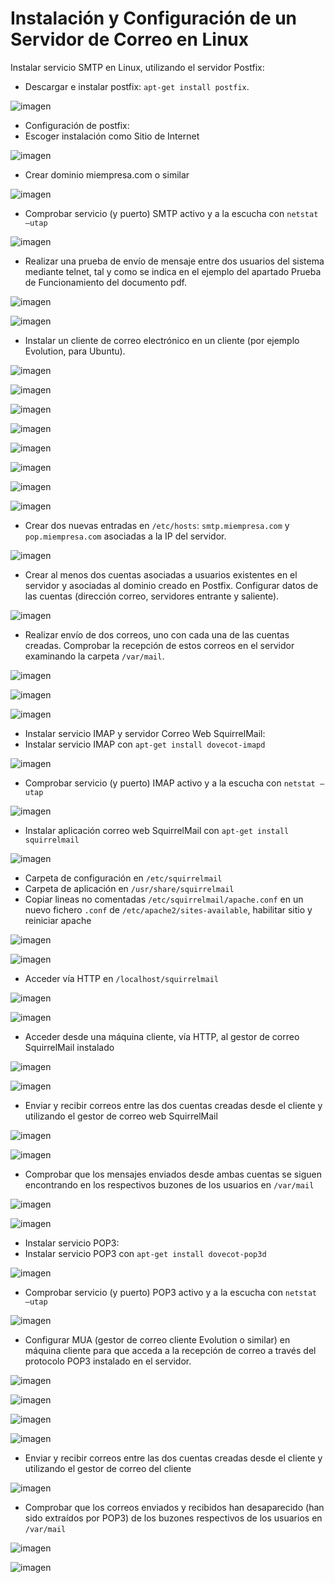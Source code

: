 # Instalación y Configuración  de un Servidor de Correo en Linux


Instalar servicio SMTP en Linux, utilizando el servidor Postfix:
* Descargar e instalar postfix: `apt-get install postfix`.

![imagen](./img/000133.png)
* Configuración de postfix:
* Escoger instalación como Sitio de Internet

![imagen](./img/000131.png)
* Crear dominio miempresa.com o similar

![imagen](./img/000132.png)
* Comprobar servicio (y puerto) SMTP activo y a la escucha con `netstat –utap`

![imagen](./img/000134.png)
* Realizar una prueba de envío de mensaje entre dos usuarios del sistema mediante
telnet, tal y como se indica en el ejemplo del apartado Prueba de Funcionamiento del
documento pdf.

![imagen](./img/000135.png)

![imagen](./img/000136.png)
* Instalar un cliente de correo electrónico en un cliente (por ejemplo Evolution, para
Ubuntu).

![imagen](./img/000137.png)

![imagen](./img/000138.png)

![imagen](./img/000139.png)

![imagen](./img/000140.png)

![imagen](./img/000141.png)

![imagen](./img/000142.png)

![imagen](./img/000143.png)

![imagen](./img/000144.png)
* Crear dos nuevas entradas en `/etc/hosts`: `smtp.miempresa.com` y `pop.miempresa.com`
asociadas a la IP del servidor.

![imagen](./img/000145.png)
* Crear al menos dos cuentas asociadas a usuarios existentes en el servidor y asociadas al
dominio creado en Postfix. Configurar datos de las cuentas (dirección correo, servidores
entrante y saliente).

![imagen](./img/000147.png)
* Realizar envío de dos correos, uno con cada una de las cuentas creadas. Comprobar la
recepción de estos correos en el servidor examinando la carpeta `/var/mail`.

![imagen](./img/000146.png)

![imagen](./img/000148.png)

![imagen](./img/000149.png)
* Instalar servicio IMAP y servidor Correo Web SquirrelMail:
* Instalar servicio IMAP con `apt-get install dovecot-imapd`

![imagen](./img/000150.png)
* Comprobar servicio (y puerto) IMAP activo y a la escucha con `netstat –utap`

![imagen](./img/000151.png)
* Instalar aplicación correo web SquirrelMail con `apt-get install squirrelmail`

![imagen](./img/000152.png)
* Carpeta de configuración en `/etc/squirrelmail`
* Carpeta de aplicación en `/usr/share/squirrelmail`
* Copiar lineas no comentadas `/etc/squirrelmail/apache.conf` en un nuevo fichero `.conf` de
`/etc/apache2/sites-available`, habilitar sitio y reiniciar apache

![imagen](./img/000154.png)

![imagen](./img/000153.png)

* Acceder vía HTTP en `/localhost/squirrelmail`

![imagen](./img/000165.png)

![imagen](./img/000166.png)
*  Acceder desde una máquina cliente, vía HTTP, al gestor de correo SquirrelMail instalado

![imagen](./img/000163.png)

![imagen](./img/000164.png)
*  Enviar y recibir correos entre las dos cuentas creadas desde el cliente y utilizando el
gestor de correo web SquirrelMail

![imagen](./img/000167.png)

![imagen](./img/captura1.png)

* Comprobar que los mensajes enviados desde ambas cuentas se siguen encontrando en
los respectivos buzones de los usuarios en `/var/mail`

![imagen](./img/000169.png)

![imagen](./img/000170.png)
* Instalar servicio POP3:
* Instalar servicio POP3 con `apt-get install dovecot-pop3d`

![imagen](./img/000171.png)
* Comprobar servicio (y puerto) POP3 activo y a la escucha con `netstat –utap`

![imagen](./img/000172.png)
* Configurar MUA (gestor de correo cliente Evolution o similar) en máquina cliente para
que acceda a la recepción de correo a través del protocolo POP3 instalado en el
servidor.

![imagen](./img/000173.png)

![imagen](./img/000174.png)

![imagen](./img/000175.png)

![imagen](./img/000176.png)

* Enviar y recibir correos entre las dos cuentas creadas desde el cliente y utilizando el
gestor de correo del cliente

![imagen](./img/000177.png)
* Comprobar que los correos enviados y recibidos han desaparecido (han sido extraídos
por POP3) de los buzones respectivos de los usuarios en `/var/mail`

![imagen](./img/000178.png)

![imagen](./img/000179.png)

